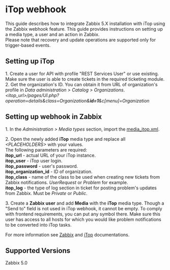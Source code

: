 # iTop webhook

This guide describes how to integrate Zabbix 5.X installation with iTop using the Zabbix webhook feature. This guide provides instructions on setting up a media type, a user and an action in Zabbix.<br>
Please note that recovery and update operations are supported only for trigger-based events.

## Setting up iTop
1\. Create a user for API with profile "REST Services User" or use existing. Make sure the user is able to create tickets in the required ticketing module.
2\. Get the organization's ID. You can obtain it from URL of organization's profile in *Data administration > Catalog > Organizations*.<br>
*&lt;itop_url&gt;/pages/UI.php?operation=details&class=Organization&**id=1**&c\[menu\]=Organization*


## Setting up webhook in Zabbix
1\. In the *Administration > Media types* section, import the [media_itop.xml](media_itop.xml).

2\. Open the newly added **iTop** media type and replace all *&lt;PLACEHOLDERS&gt;* with your values.<br>
The following parameters are required:<br>
**itop_url** - actual URL of your iTop instance.<br>
**itop_user** - iTop user login.<br>
**itop_password** - user's password.<br>
**itop_organization_id** - ID of organization.<br>
**itop_class** - name of the class to be used when creating new tickets from Zabbix notifications. *UserRequest* or *Problem* for example.<br>
**itop_log** - the type of log section in ticket for posting problem's updates from Zabbix. Must be *Private* or *Public*.

3\. Create a **Zabbix user** and add **Media** with the **iTop** media type. 
Though a "Send to" field is not used in iTop webhook, it cannot be empty. To comply with frontend requirements, you can put any symbol there.
Make sure this user has access to all hosts for which you would like problem notifications to be converted into iTop tasks.

For more information see [Zabbix](https://www.zabbix.com/documentation/current/manual/config/notifications) and [iTop](https://www.itophub.io/wiki/page) documentations.

## Supported Versions
Zabbix 5.0
